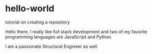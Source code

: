 # hello-world
tutorial on creating a repository

Hello there, I really like full stack development and two of my favorite
programming languages are JavaScript and Python.

I am a passionate Structural Engineer as well

